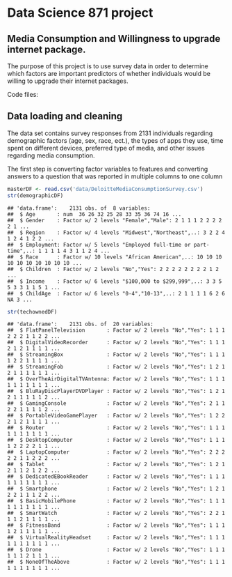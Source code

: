 Data Science 871 project
================

## Media Consumption and Willingness to upgrade internet package.

The purpose of this project is to use survey data in order to determine
which factors are important predictors of whether individuals would be
willing to upgrade their internet packages.

Code files:

## Data loading and cleaning

The data set contains survey responses from 2131 individuals regarding
demographic factors (age, sex, race, ect.), the types of apps they use,
time spent on different devices, preferred type of media, and other
issues regarding media consumption.

The first step is converting factor variables to features and converting
answers to a question that was reported in multiple columns to one
column

``` r
masterDF <- read.csv('data/DeloitteMediaConsumptionSurvey.csv')
str(demographicDF)
```

    ## 'data.frame':    2131 obs. of  8 variables:
    ##  $ Age       : num  36 26 32 25 28 33 35 36 74 16 ...
    ##  $ Gender    : Factor w/ 2 levels "Female","Male": 2 1 1 1 2 2 2 2 2 1 ...
    ##  $ Region    : Factor w/ 4 levels "Midwest","Northeast",..: 3 2 2 4 1 2 4 1 2 2 ...
    ##  $ Employment: Factor w/ 5 levels "Employed full-time or part-time",..: 1 1 1 1 4 3 1 1 2 4 ...
    ##  $ Race      : Factor w/ 10 levels "African American",..: 10 10 10 10 10 10 10 10 10 10 ...
    ##  $ Children  : Factor w/ 2 levels "No","Yes": 2 2 2 2 2 2 2 2 1 2 ...
    ##  $ Income    : Factor w/ 6 levels "$100,000 to $299,999",..: 3 3 5 5 3 3 1 1 5 1 ...
    ##  $ ChildAge  : Factor w/ 6 levels "0-4","10-13",..: 2 1 1 1 1 6 2 6 NA 3 ...

``` r
str(techownedDF)
```

    ## 'data.frame':    2131 obs. of  20 variables:
    ##  $ FlatPanelTelevision       : Factor w/ 2 levels "No","Yes": 1 1 1 2 2 2 1 1 2 2 ...
    ##  $ DigitalVideoRecorder      : Factor w/ 2 levels "No","Yes": 1 1 1 2 1 2 1 1 1 1 ...
    ##  $ StreamingBox              : Factor w/ 2 levels "No","Yes": 1 1 1 1 2 2 1 1 1 1 ...
    ##  $ StreamingFob              : Factor w/ 2 levels "No","Yes": 1 2 1 2 1 1 1 1 1 1 ...
    ##  $ OverTheAirDigitalTVAntenna: Factor w/ 2 levels "No","Yes": 1 1 1 1 1 1 1 1 1 1 ...
    ##  $ BluRayDiscPlayerDVDPlayer : Factor w/ 2 levels "No","Yes": 1 2 1 2 1 1 1 1 1 2 ...
    ##  $ GamingConsole             : Factor w/ 2 levels "No","Yes": 2 1 1 2 2 1 1 1 1 2 ...
    ##  $ PortableVideoGamePlayer   : Factor w/ 2 levels "No","Yes": 1 2 2 2 1 2 1 1 1 1 ...
    ##  $ Router                    : Factor w/ 2 levels "No","Yes": 1 1 1 1 1 1 1 1 1 1 ...
    ##  $ DesktopComputer           : Factor w/ 2 levels "No","Yes": 1 1 1 1 2 2 2 2 1 1 ...
    ##  $ LaptopComputer            : Factor w/ 2 levels "No","Yes": 2 2 2 2 2 1 1 2 2 2 ...
    ##  $ Tablet                    : Factor w/ 2 levels "No","Yes": 1 2 1 2 1 1 2 1 2 2 ...
    ##  $ DedicatedEBookReader      : Factor w/ 2 levels "No","Yes": 1 1 1 1 1 1 1 1 1 1 ...
    ##  $ Smartphone                : Factor w/ 2 levels "No","Yes": 1 2 1 2 2 1 1 1 2 2 ...
    ##  $ BasicMobilePhone          : Factor w/ 2 levels "No","Yes": 1 1 1 1 1 1 1 1 1 1 ...
    ##  $ SmartWatch                : Factor w/ 2 levels "No","Yes": 2 2 1 1 1 2 1 1 1 1 ...
    ##  $ FitnessBand               : Factor w/ 2 levels "No","Yes": 1 1 1 1 2 1 1 1 1 1 ...
    ##  $ VirtualRealityHeadset     : Factor w/ 2 levels "No","Yes": 1 1 1 1 1 1 1 1 1 1 ...
    ##  $ Drone                     : Factor w/ 2 levels "No","Yes": 1 1 1 1 1 1 2 1 1 1 ...
    ##  $ NoneOfTheAbove            : Factor w/ 2 levels "No","Yes": 1 1 1 1 1 1 1 1 1 1 ...
